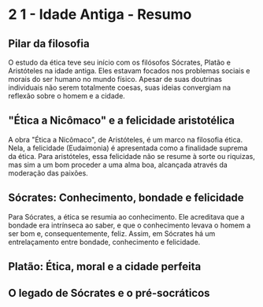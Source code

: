 # 2 1 - Idade Antiga - Resumo

## Pilar da filosofia

O estudo da ética teve seu início com os filósofos Sócrates, Platão e Aristóteles na idade antiga. Eles estavam focados nos problemas sociais e morais do ser humano no mundo físico. Apesar de suas doutrinas individuais não serem totalmente coesas, suas ideias convergiam na reflexão sobre o homem e a cidade.

## "Ética a Nicômaco" e a felicidade aristotélica

A obra "Ética a Nicômaco", de Aristóteles, é um marco na filosofia ética. Nela, a felicidade (Eudaimonia) é apresentada como a finalidade suprema da ética. Para aristóteles, essa felicidade não se resume à sorte ou riquizas, mas sim a um bom proceder a uma alma boa, alcançada através da moderação das paixões.

## Sócrates: Conhecimento, bondade e felicidade

Para Sócrates, a ética se resumia ao conhecimento. Ele acreditava que a bondade era intrínseca ao saber, e que o conhecimento levava o homem a ser bom e, consequentemente, feliz. Assim, em Sócrates há um entrelaçamento entre bondade, conhecimento e felicidade.

## Platão: Ética, moral e a cidade perfeita
## O legado de Sócrates e o pré-socráticos